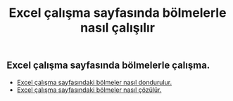 ﻿---
title: Excel çalışma sayfasında bölmelerle nasıl çalışılır
second_title: Documen
linktitle: Bölme
type: docs
url: /tr/worksheets/panes/
keywords: How to work with panes on an Excel worksheet
description: Aspose.Cells Cloud REST API, Excel Çalışma Sayfasında bölmelerle çalışmayı destekler. SDK, çeşitli geliştirme dillerini destekler. Bunlar arasında Android, C#, Go, Java, NodeJS, Perl, PHP, Python, Ruby ve Swift bulunur.
weight: 20
kwords: Excel, Office Bulut, REST API, Elektronik Tablo, PDF, CSV, Json, Markdown, Excel çalışma sayfasındaki bölmelerle nasıl çalışılır
---
## Excel çalışma sayfasında bölmelerle çalışma.

- [Excel çalışma sayfasındaki bölmeler nasıl dondurulur.](/cells/tr/worksheets/panes/freeze/) 
- [Excel çalışma sayfasındaki bölmeler nasıl çözülür.](/cells/tr/worksheets/panes/unfreeze/) 


